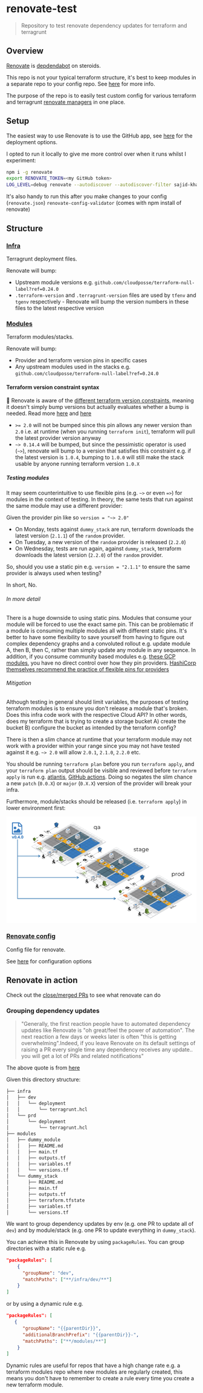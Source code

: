 # renovate-test

> Repository to test renovate dependency updates for terraform and terragrunt

## Overview

[Renovate](https://www.whitesourcesoftware.com/free-developer-tools/renovate/)
is [depdendabot](https://dependabot.com/) on steroids.

This repo is not your typical terraform structure, it's best to keep modules in
a separate repo to your config repo. See
[here](https://github.com/gruntwork-io/terragrunt-infrastructure-live-example)
for more info.

The purpose of the repo is to easily test custom config for various terraform
and terragrunt [renovate
managers](https://docs.renovatebot.com/modules/manager/) in one place.

## Setup

The easiest way to use Renovate is to use the GitHub app, see
[here](https://docs.renovatebot.com/install-github-app/) for the deployment
options.

I opted to run it locally to give me more control over when it runs whilst I
experiment:

```sh
npm i -g renovate
export RENOVATE_TOKEN=<my GitHub token>
LOG_LEVEL=debug renovate --autodiscover --autodiscover-filter sajid-khan-js/renovate-test
```

It's also handy to run this after you make changes to your config
(`renovate.json`) `renovate-config-validator` (comes with npm install of
renovate)

## Structure

### [Infra](./infra)

Terragrunt deployment files.

Renovate will bump:

- Upstream module versions e.g.
  `github.com/cloudposse/terraform-null-label?ref=0.24.0`
- `.terraform-version` and `.terragrunt-version` files are used by `tfenv` and
  `tgenv` respectively - Renovate will bump the version numbers in these files
  to the latest respective version

### [Modules](./modules)

Terraform modules/stacks.

Renovate will bump:

- Provider and terraform version pins in specific cases
- Any upstream modules used in the stacks e.g.
  `github.com/cloudposse/terraform-null-label?ref=0.24.0`

#### Terraform version constraint syntax

:memo: Renovate is aware of the [different terraform version
constraints](https://www.terraform.io/docs/language/expressions/version-constraints.html),
meaning it doesn't simply bump versions but actually evaluates whether a bump is
needed. Read more
[here](https://docs.renovatebot.com/modules/manager/terraform/) and
[here](https://docs.renovatebot.com/configuration-options/#rangestrategy)

- `>= 2.0` will not be bumped since this pin allows any newer version than `2.0`
      i.e. at runtime (when you running `terraform init`), terraform will pull
      the latest provider version anyway
- `~> 0.14.4` will be bumped, but since the pessimistic operator is used (`~>`),
  renovate will bump to a version that satisfies this constraint e.g. if the
  latest version is `1.0.4`, bumping to `1.0.0` will still make the stack usable
  by anyone running terraform version `1.0.X`

##### Testing modules

It may seem counterintuitive to use flexible pins (e.g. `~>` or even `=>`) for
modules in the context of testing. In theory, the same tests that run against
the same module may use a different provider:

Given the provider pin like so `version = "~> 2.0"`

- On Monday, tests against `dummy_stack` are run, terraform downloads the latest
  version (`2.1.1`) of the `random` provider.
- On Tuesday, a new version of the `random` provider is released (`2.2.0`)
- On Wednesday, tests are run again, against `dummy_stack`, terraform downloads
  the latest version (`2.2.0`) of the `random` provider.

So, should you use a static pin e.g. `version = "2.1.1"` to ensure the same
provider is always used when testing?

In short, No.

###### In more detail

There is a huge downside to using static pins. Modules that consume your module
will be forced to use the exact same pin. This can be problematic if a module is
consuming multiple modules all with different static pins. It's better to have
some flexibility to save yourself from having to figure out complex dependency
graphs and a convoluted rollout e.g. update module A, then B, then C, rather
than simply update any module in any sequence. In addition, if you consume
community based modules e.g. [these GCP
modules](https://github.com/terraform-google-modules), you have no direct
control over how they pin providers. [HashiCorp themselves recommend the
practice of flexible pins for
providers](https://www.terraform.io/docs/language/expressions/version-constraints.html#terraform-core-and-provider-versions)

###### Mitigation

Although testing in general should limit variables, the purposes of testing
terraform modules is to ensure you don't release a module that's broken. Does
this infra code work with the respective Cloud API? In other words, does my
terraform that is trying to create a storage bucket A) create the bucket B)
configure the bucket as intended by the terraform config?

There is then a slim chance at runtime that your terraform module may not work
with a provider within your range since you may not have tested against it e.g.
`~> 2.0` will allow `2.0.1`, `2.1.0`, `2.2.0` etc.

You should be running `terraform plan` before you run `terraform apply`, and
your `terraform plan` output should be visible and reviewed before `terraform
apply` is run e.g. [atlantis](https://www.runatlantis.io/), [GitHub
actions](https://github.com/dflook/terraform-github-actions/tree/master/terraform-plan).
Doing so negates the slim chance a new `patch` (`0.0.X`) or `major` (`0.X.X`)
version of the provider will break your infra.

Furthermore, module/stacks should be released (i.e. `terraform apply`) in lower
environment first:

![terraform_promotion](terraform_promotion.png)

### [Renovate config](./renovate.json)

Config file for renovate.

See [here](https://docs.renovatebot.com/configuration-options/) for
configuration options

## Renovate in action

Check out the [close/merged
PRs](https://github.com/sajid-khan-js/renovate-test/pulls?q=is%3Apr+is%3Aclosed)
to see what renovate can do

### Grouping dependency updates

> "Generally, the first reaction people have to automated dependency updates
like Renovate is "oh great/feel the power of automation". The next reaction a
few days or weeks later is often "this is getting overwhelming".Indeed, if you
leave Renovate on its default settings of raising a PR every single time any
dependency receives any update.. you will get a lot of PRs and related
notifications"

The above quote is from [here](https://docs.renovatebot.com/noise-reduction/)

Given this directory structure:

```text
├── infra
│   ├── dev
│   │   └── deployment
│   │       └── terragrunt.hcl
│   └── prd
│       └── deployment
│           └── terragrunt.hcl
├── modules
│   ├── dummy_module
│   │   ├── README.md
│   │   ├── main.tf
│   │   ├── outputs.tf
│   │   ├── variables.tf
│   │   └── versions.tf
│   └── dummy_stack
│       ├── README.md
│       ├── main.tf
│       ├── outputs.tf
│       ├── terraform.tfstate
│       ├── variables.tf
│       └── versions.tf
```

We want to group dependency updates by env (e.g. one PR to update all of `dev`)
and by module/stack (e.g. one PR to update everything in `dummy_stack`).

You can achieve this in Renovate by using `packageRules`. You can group
directories with a static rule e.g.

```json
"packageRules": [
    {
      "groupName": "dev",
      "matchPaths": ["**/infra/dev/**"]
    }
]
```

or by using a dynamic rule e.g.

```json
"packageRules": [
   {
      "groupName": "{{parentDir}}",
      "additionalBranchPrefix": "{{parentDir}}-",
      "matchPaths": ["**/modules/**"]
    }
]
```

Dynamic rules are useful for repos that have a high change rate e.g. a terraform
modules repo where new modules are regularly created, this means you don't have
to remember to create a rule every time you create a new terraform module.
